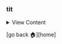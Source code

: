 ### tit

<details>
<summary>
View Content
</summary>

**reference**
- []()

```

```

</details>

[go back :house:][home]
